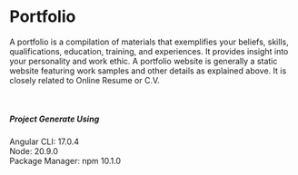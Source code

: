 # Portfolio

A portfolio is a compilation of materials that exemplifies your beliefs, skills, qualifications, education, training, and experiences. It provides insight into your personality and work ethic. A portfolio website is generally a static website featuring work samples and other details as explained above. It is closely related to Online Resume or C.V.

<br>


#####  __Project Generate Using__
Angular CLI: 17.0.4 <br>
Node: 20.9.0<br>
Package Manager: npm 10.1.0 
